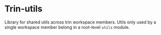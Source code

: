 # Trin-utils
Library for shared utils across trin workspace members. Utils only used by a single workspace member belong in a root-level `utils` module.
